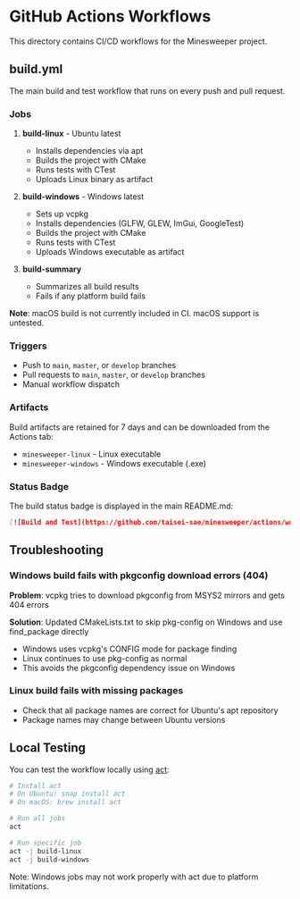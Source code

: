 # GitHub Actions Workflows

This directory contains CI/CD workflows for the Minesweeper project.

## build.yml

The main build and test workflow that runs on every push and pull request.

### Jobs

1. **build-linux** - Ubuntu latest
   - Installs dependencies via apt
   - Builds the project with CMake
   - Runs tests with CTest
   - Uploads Linux binary as artifact

2. **build-windows** - Windows latest
   - Sets up vcpkg
   - Installs dependencies (GLFW, GLEW, ImGui, GoogleTest)
   - Builds the project with CMake
   - Runs tests with CTest
   - Uploads Windows executable as artifact

3. **build-summary**
   - Summarizes all build results
   - Fails if any platform build fails

**Note**: macOS build is not currently included in CI. macOS support is untested.

### Triggers

- Push to `main`, `master`, or `develop` branches
- Pull requests to `main`, `master`, or `develop` branches
- Manual workflow dispatch

### Artifacts

Build artifacts are retained for 7 days and can be downloaded from the Actions tab:
- `minesweeper-linux` - Linux executable
- `minesweeper-windows` - Windows executable (.exe)

### Status Badge

The build status badge is displayed in the main README.md:

```markdown
[![Build and Test](https://github.com/taisei-sae/minesweeper/actions/workflows/build.yml/badge.svg)](https://github.com/taisei-sae/minesweeper/actions/workflows/build.yml)
```

## Troubleshooting

### Windows build fails with pkgconfig download errors (404)
**Problem**: vcpkg tries to download pkgconfig from MSYS2 mirrors and gets 404 errors

**Solution**: Updated CMakeLists.txt to skip pkg-config on Windows and use find_package directly
- Windows uses vcpkg's CONFIG mode for package finding
- Linux continues to use pkg-config as normal
- This avoids the pkgconfig dependency issue on Windows

### Linux build fails with missing packages
- Check that all package names are correct for Ubuntu's apt repository
- Package names may change between Ubuntu versions

## Local Testing

You can test the workflow locally using [act](https://github.com/nektos/act):

```bash
# Install act
# On Ubuntu: snap install act
# On macOS: brew install act

# Run all jobs
act

# Run specific job
act -j build-linux
act -j build-windows
```

Note: Windows jobs may not work properly with act due to platform limitations.
